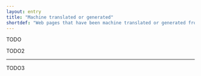 ```yaml
---
layout: entry
title: "Machine translated or generated"
shortdef: "Web pages that have been machine translated or generated from a template"
---
```


TODO

<!-- details -->

TODO2

------------------------------------------------------------------------------

TODO3
